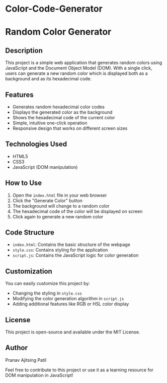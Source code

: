 # Color-Code-Generator
# Random Color Generator

## Description
This project is a simple web application that generates random colors using JavaScript and the Document Object Model (DOM). With a single click, users can generate a new random color which is displayed both as a background and as its hexadecimal code.

## Features
- Generates random hexadecimal color codes
- Displays the generated color as the background
- Shows the hexadecimal code of the current color
- Simple, intuitive one-click operation
- Responsive design that works on different screen sizes

## Technologies Used
- HTML5
- CSS3
- JavaScript (DOM manipulation)

## How to Use
1. Open the `index.html` file in your web browser
2. Click the "Generate Color" button
3. The background will change to a random color
4. The hexadecimal code of the color will be displayed on screen
5. Click again to generate a new random color

## Code Structure
- `index.html`: Contains the basic structure of the webpage
- `style.css`: Contains styling for the application
- `script.js`: Contains the JavaScript logic for color generation

## Customization
You can easily customize this project by:
- Changing the styling in `style.css`
- Modifying the color generation algorithm in `script.js`
- Adding additional features like RGB or HSL color display

## License
This project is open-source and available under the MIT License.

## Author
Pranav Ajitsing Patil

Feel free to contribute to this project or use it as a learning resource for DOM manipulation in JavaScript!
